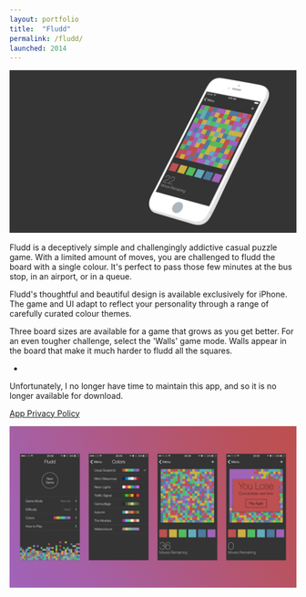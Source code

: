 ```yaml
---
layout: portfolio
title:  "Fludd"
permalink: /fludd/
launched: 2014
---
```


<div class="post-image"><img src="/assets/images/portfolio/fludd/hero2.jpg"></div>

Fludd is a deceptively simple and challengingly addictive casual puzzle game. With a limited amount of moves, you are challenged to fludd the board with a single colour. It's perfect to pass those few minutes at the bus stop, in an airport, or in a queue.

Fludd's thoughtful and beautiful design is available exclusively for iPhone. The game and UI adapt to reflect your personality through a range of carefully curated colour themes.

Three board sizes are available for a game that grows as you get better. For an even tougher challenge, select the 'Walls' game mode. Walls appear in the board that make it much harder to fludd all the squares.

-

Unfortunately, I no longer have time to maintain this app, and so it is no longer available for download.

[App Privacy Policy](/privacy-policy)

<div class="post-image"><img src="/assets/images/portfolio/fludd/fludd-ui.jpg"></div>
